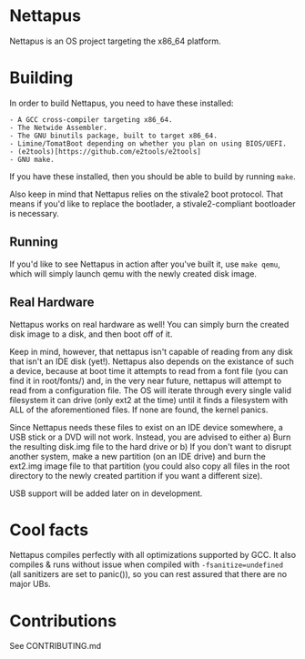 # Nettapus
Nettapus is an OS project targeting the x86_64 platform.

# Building
In order to build Nettapus, you need to have these installed:

	- A GCC cross-compiler targeting x86_64.
	- The Netwide Assembler.
	- The GNU binutils package, built to target x86_64.
	- Limine/TomatBoot depending on whether you plan on using BIOS/UEFI.
	- (e2tools)[https://github.com/e2tools/e2tools]
	- GNU make.

If you have these installed, then you should be able to build by running `make`.

Also keep in mind that Nettapus relies on the stivale2 boot protocol. That means
if you'd like to replace the bootlader, a stivale2-compliant bootloader is necessary.

## Running
If you'd like to see Nettapus in action after you've built it,
use `make qemu`, which will simply launch qemu with the newly created disk image.

## Real Hardware
Nettapus works on real hardware as well! You can simply burn the created disk
image to a disk, and then boot off of it.

Keep in mind, however, that nettapus isn't capable of reading from any disk that
isn't an IDE disk (yet!). Nettapus also depends on the existance of such a device,
because at boot time it attempts to read from a font file (you can find it in
root/fonts/) and, in the very near future, nettapus will attempt to read from a
configuration file. The OS will iterate through every single valid filesystem it
can drive (only ext2 at the time) until it finds a filesystem with ALL of the
aforementioned files. If none are found, the kernel panics.

Since Nettapus needs these files to exist on an IDE device somewhere, a USB stick
or a DVD will not work. Instead, you are advised to either a) Burn the resulting
disk.img file to the hard drive or b) If you don't want to disrupt another system,
make a new partition (on an IDE drive) and burn the ext2.img image file to that
partition (you could also copy all files in the root directory to the newly created
partition if you want a different size).

USB support will be added later on in development.

# Cool facts

Nettapus compiles perfectly with all optimizations supported by GCC. It also
compiles & runs without issue when compiled with `-fsanitize=undefined` (all
sanitizers are set to panic()), so you can rest assured that there are no major
UBs.

# Contributions
See CONTRIBUTING.md

